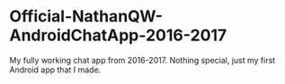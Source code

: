 # Official-NathanQW-AndroidChatApp-2016-2017
My fully working chat app from 2016-2017.
Nothing special, just my first Android app that I made.
